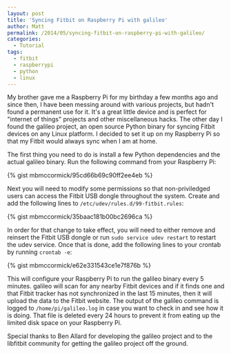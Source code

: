 ```yaml
---
layout: post
title: 'Syncing Fitbit on Raspberry Pi with galileo'
author: Matt
permalink: /2014/05/syncing-fitbit-on-raspberry-pi-with-galileo/
categories:
  - Tutorial
tags:
  - fitbit
  - raspberrypi
  - python
  - linux
---
```


My brother gave me a Raspberry Pi for my birthday a few months ago and since then, I have been messing around with various projects, but hadn't found a permanent use for it. It's a great little device and is perfect for "internet of things" projects and other miscellaneous hacks. The other day I found the galileo project, an open source Python binary for syncing Fitbit devices on any Linux platform. I decided to set it up on my Raspberry Pi so that my Fitbit would always sync when I am at home.

The first thing you need to do is install a few Python dependencies and the actual galileo binary. Run the following command from your Raspberry Pi:

{% gist mbmccormick/95cd66b69c90ff2ee4eb %}

Next you will need to modify some permissions so that non-priviledged users can access the Fitbit USB dongle throughout the system. Create and add the following lines to `/etc/udev/rules.d/99-fitbit.rules`:

{% gist mbmccormick/35baac181b00bc2696ca %}

In order for that change to take effect, you will need to either remove and reinsert the Fitbit USB dongle or run `sudo service udev restart` to restart the udev service. Once that is done, add the following lines to your crontab by running `crontab -e`:

{% gist mbmccormick/e62e331543ce1e7f876b %}

This will configure your Raspberry Pi to run the galileo binary every 5 minutes. galileo will scan for any nearby Fitbit devices and if it finds one and that Fitbit tracker has not synchronized in the last 15 minutes, then it will upload the data to the Fitbit website. The output of the galileo command is logged to `/home/pi/galileo.log` in case you want to check in and see how it is doing. That file is deleted every 24 hours to prevent it from eating up the limited disk space on your Raspberry Pi.

Special thanks to Ben Allard for developing the galileo project and to the libfitbit community for getting the galileo project off the ground.
